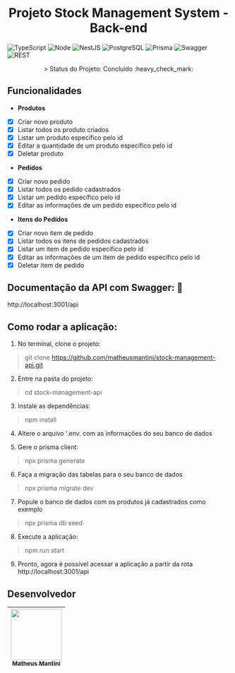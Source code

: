 <h1 align="center"> Projeto Stock Management System - Back-end </h1>

![TypeScript](https://img.shields.io/badge/TypeScript-007ACC?style=for-the-badge&logo=typescript&logoColor=white)
![Node](https://img.shields.io/badge/Node.js-43853D?style=for-the-badge&logo=node.js&logoColor=white)
![NestJS](https://img.shields.io/badge/nestjs-E0234E?style=for-the-badge&logo=nestjs&logoColor=white)
![PostgreSQL](https://img.shields.io/badge/PostgreSQL-316192?style=for-the-badge&logo=postgresql&logoColor=white)
![Prisma](https://img.shields.io/badge/Prisma-3982CE?style=for-the-badge&logo=Prisma&logoColor=white)
![Swagger](https://img.shields.io/badge/Swagger-85EA2D?style=for-the-badge&logo=Swagger&logoColor=white)
![REST](https://img.shields.io/badge/REST%20API-%231572B6.svg?style=for-the-badge)

<p align="center">> Status do Projeto: Concluído :heavy_check_mark:</p>
    
## Funcionalidades

- **Produtos**

- [x] Criar novo produto
- [x] Listar todos os produto criados
- [x] Listar um produto específico pelo id
- [x] Editar a quantidade de um produto específico pelo id
- [x] Deletar produto

- **Pedidos**

- [x] Criar novo pedido
- [x] Listar todos os pedido cadastrados
- [x] Listar um pedido específico pelo id
- [x] Editar as informações de um pedido específico pelo id

- **Itens do Pedidos**

- [x] Criar novo item de pedido
- [x] Listar todos os itens de pedidos cadastrados
- [x] Listar um item de pedido específico pelo id
- [x] Editar as informações de um item de pedido específico pelo id
- [x] Deletar item de pedido

## Documentação da API com Swagger: :page_facing_up:	
http://localhost:3001/api

## Como rodar a aplicação:

1. No terminal, clone o projeto:
> git clone https://github.com/matheusmantini/stock-management-api.git

2. Entre na pasta do projeto:
> cd stock-management-api

3. Instale as dependências:
> npm install

4. Altere o arquivo '.env. com as informações do seu banco de dados

5. Gere o prisma client:
> npx prisma generate

6. Faça a migração das tabelas para o seu banco de dados
> npx prisma migrate dev

7. Popule o banco de dados com os produtos já cadastrados como exemplo 
> npx prisma db seed

8. Execute a aplicação:
> npm run start

9. Pronto, agora é possível acessar a aplicação a partir da rota http://localhost:3001/api

## Desenvolvedor

| [<img src="https://avatars.githubusercontent.com/u/71985890?v=4" width=115 > <br> <sub> Matheus Mantini </sub>](https://github.com/matheusmantini) |
| :------------------------------------------------------------------------------------------------------------------------------------------------: |
